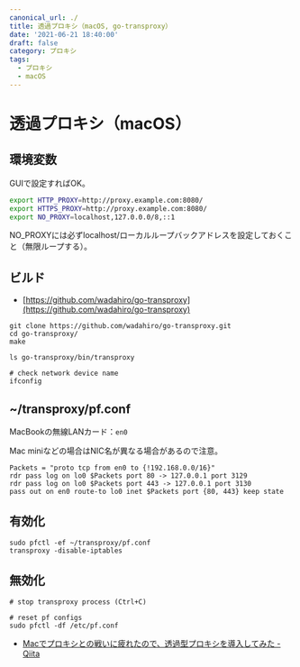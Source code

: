 ```yaml
---
canonical_url: ./
title: 透過プロキシ（macOS, go-transproxy）
date: '2021-06-21 18:40:00'
draft: false
category: プロキシ
tags:
  - プロキシ
  - macOS
---
```


# 透過プロキシ（macOS）

## 環境変数

GUIで設定すればOK。

```bash
export HTTP_PROXY=http://proxy.example.com:8080/
export HTTPS_PROXY=http://proxy.example.com:8080/
export NO_PROXY=localhost,127.0.0.0/8,::1
```

NO_PROXYには必ずlocalhost/ローカルループバックアドレスを設定しておくこと（無限ループする）。


## ビルド
- [https://github.com/wadahiro/go-transproxy](https://github.com/wadahiro/go-transproxy)

```shell
git clone https://github.com/wadahiro/go-transproxy.git
cd go-transproxy/
make

ls go-transproxy/bin/transproxy

# check network device name
ifconfig
```

## ~/transproxy/pf.conf

MacBookの無線LANカード：`en0`

Mac miniなどの場合はNIC名が異なる場合があるので注意。

```pf
Packets = "proto tcp from en0 to {!192.168.0.0/16}"
rdr pass log on lo0 $Packets port 80 -> 127.0.0.1 port 3129
rdr pass log on lo0 $Packets port 443 -> 127.0.0.1 port 3130
pass out on en0 route-to lo0 inet $Packets port {80, 443} keep state
```

## 有効化
```shell
sudo pfctl -ef ~/transproxy/pf.conf
transproxy -disable-iptables
```

## 無効化
```shell
# stop transproxy process (Ctrl+C)

# reset pf configs
sudo pfctl -df /etc/pf.conf
```

- [Macでプロキシとの戦いに疲れたので、透過型プロキシを導入してみた - Qiita](https://qiita.com/informationsea/items/094146d0a811f3edc96b)
